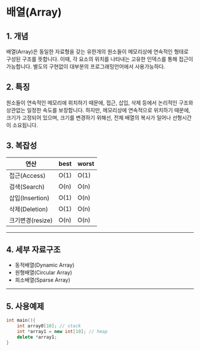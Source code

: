 # 배열(Array)

## 1. 개념

배열(Array)은 동일한 자료형을 갖는 유한개의 원소들이 메모리상에 연속적인 형태로 구성된 구조를 뜻합니다.
이때, 각 요소의 위치를 나타내는 고유한 인덱스를 통해 접근이 가능합니다. 별도의 구현없이 대부분의 프로그래밍언어에서 사용가능하다.

## 2. 특징

원소들이 연속적인 메모리에 위치하기 때문에, 접근, 삽입, 삭제 등에서 논리적인 구조와 상관없는 일정한 속도를 보장합니다.
하지만, 메모리상에 연속적으로 위치하기 때문에, 크기가 고정되어 있으며, 크기를 변경하기 위해선, 전체 배열의 복사가 일어나 선형시간이 소요됩니다.

## 3. 복잡성

| 연산             | best | worst |
| ---------------- | ---- | ----- |
| 접근(Access)     | O(1) | O(1)  |
| 검색(Search)     | O(n) | O(n)  |
| 삽입(Insertion)  | O(1) | O(n)  |
| 삭제(Deletion)   | O(1) | O(n)  |
| 크기변경(resize) | O(n) | O(n)  |

---

## 4. 세부 자료구조

-   동적배열(Dynamic Array)
-   원형배열(Circular Array)
-   희소배열(Sparse Array)

---

## 5. 사용예제

```C++
int main(){
    int array0[10]; // stack
    int *array1 = new int[10]; // heap
    delete *array1;
}
```
